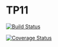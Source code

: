 # TP11

[![Build Status](https://travis-ci.org/Martin-Ruggeri-Bio/TP11.svg?branch=master)](https://travis-ci.org/Martin-Ruggeri-Bio/TP11)

[![Coverage Status](https://coveralls.io/repos/github/Martin-Ruggeri-Bio/TP11/badge.svg?branch=master)](https://coveralls.io/github/Martin-Ruggeri-Bio/TP11?branch=master)
